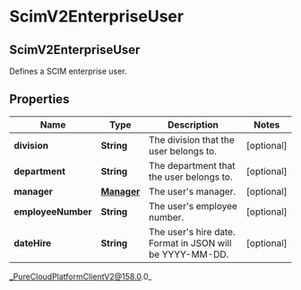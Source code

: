 # ScimV2EnterpriseUser

## ScimV2EnterpriseUser
Defines a SCIM enterprise user.

## Properties

|Name | Type | Description | Notes|
|------------ | ------------- | ------------- | -------------|
| **division** | **String** | The division that the user belongs to. | [optional] |
| **department** | **String** | The department that the user belongs to. | [optional] |
| **manager** | [**Manager**](Manager) | The user&#39;s manager. | [optional] |
| **employeeNumber** | **String** | The user&#39;s employee number. | [optional] |
| **dateHire** | **String** | The user&#39;s hire date. Format in JSON will be YYYY-MM-DD. | [optional] |



_PureCloudPlatformClientV2@158.0.0_
